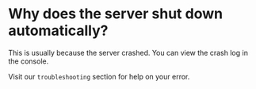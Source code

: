 # Why does the server shut down automatically?

This is usually because the server crashed. You can view the crash log in the console.

Visit our `troubleshooting` section for help on your error.